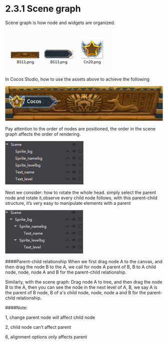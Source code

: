 # 2.3.1 Scene graph


Scene graph is how node and widgets are organized.

![Image](res/image038.png)
 
In Cocos Studio, how to use the assets above to achieve the following

![Image](res/image039.png)
 
Pay attention to the order of nodes are positioned, the order in the scene graph affects the order of rendering.

![Image](res/image040.png)
 
Next we consider: how to rotate the whole head. simply select the parent node and rotate it,observe every child node follows, with this parent-child structure, it’s very easy to manipulate elements with a parent

![Image](res/image041.jpg)
 

####Parent-child relationship
When we first drag node A to the canvas, and then drag the node B to the A, we call for node A parent of B, B to A child node, node, node A and B for the parent-child relationship.

Similarly, with the scene graph: Drag node A to tree, and then drag the node B to the A, then you can see the node in the next level of A, B, we say A is the parent of B node, B of a's child node, node, node a and B for the parent-child relationship.
  
####Note:

1, change parent node will affect child node

2, child node can’t affect parent

6, alignment options only affects parent

